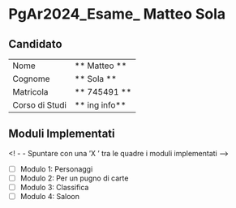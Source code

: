 # PgAr2024_Esame_ Matteo Sola

 ## Candidato

 |                |                    |
 | -------------- | ------------------ |
 | Nome           | ** Matteo **       |
 | Cognome        | ** Sola **         |
 | Matricola      | ** 745491 **       |
 | Corso di Studi | ** ing info**      |

 ## Moduli Implementati

 <! - - Spuntare con una ’X ’ tra le quadre i moduli implementati -->

 - [ ] Modulo 1: Personaggi
 - [ ] Modulo 2: Per un pugno di carte
 - [ ] Modulo 3: Classifica
 - [ ] Modulo 4: Saloon
